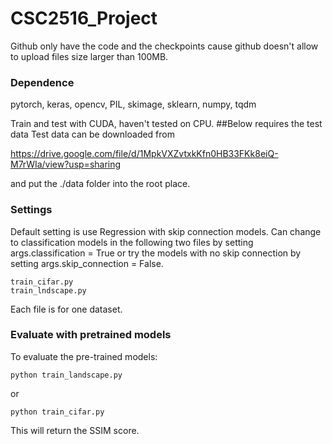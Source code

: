 # CSC2516_Project
Github only have the code and the checkpoints cause github doesn't allow to upload files size larger than 100MB.

### Dependence
pytorch, keras, opencv, PIL, skimage, sklearn, numpy, tqdm

Train and test with CUDA, haven't tested on CPU.
##Below requires the test data
Test data can be downloaded from 

https://drive.google.com/file/d/1MpkVXZvtxkKfn0HB33FKk8eiQ-M7rWIa/view?usp=sharing 

and put the ./data folder into the root place.
### Settings
Default setting is use Regression with skip connection models.
Can change to classification models in the following two files by setting args.classification = True or try the models with no skip connection by setting args.skip_connection = False.
    
    train_cifar.py
    train_lndscape.py
   
Each file is for one dataset.

### Evaluate with pretrained models
To evaluate the pre-trained models:

    python train_landscape.py
or

    python train_cifar.py

This will return the SSIM score.

